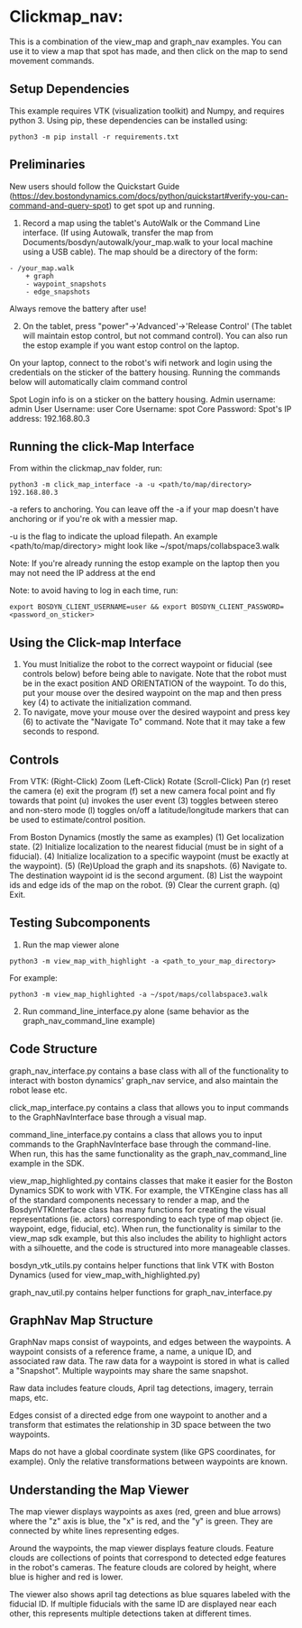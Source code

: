 # Clickmap_nav: 
This is a combination of the view_map and graph_nav examples. You can use it to view a map that spot has made, and then click on the map to send movement commands.

## Setup Dependencies

This example requires VTK (visualization toolkit) and Numpy, and requires python 3. Using pip, these dependencies can be installed using:

```
python3 -m pip install -r requirements.txt
```
## Preliminaries

New users should follow the Quickstart Guide (https://dev.bostondynamics.com/docs/python/quickstart#verify-you-can-command-and-query-spot) to get spot up and running. 

1. Record a map using the tablet's AutoWalk or the Command Line interface. (If using Autowalk, transfer the map from Documents/bosdyn/autowalk/your_map.walk to your local machine using a USB cable). The map should be a directory of the form:

```
- /your_map.walk
    + graph
    - waypoint_snapshots
    - edge_snapshots
```

Always remove the battery after use!

2. On the tablet, press "power"->'Advanced'->'Release Control' (The tablet will maintain estop control, but not command control). You can also run the estop example if you want estop control on the laptop.

On your laptop, connect to the robot's wifi network and login using the credentials on the sticker of the battery housing. Running the commands below will automatically claim command control

Spot Login info is on a sticker on the battery housing.
Admin username: admin
User Username: user
Core Username: spot
Core Password: <lab password>
Spot's IP address: 192.168.80.3

## Running the click-Map Interface 
From within the clickmap_nav folder, run:
```
python3 -m click_map_interface -a -u <path/to/map/directory> 192.168.80.3
```
-a refers to anchoring. You can leave off the -a if your map doesn't have anchoring or if you're ok with a messier map.

-u is the flag to indicate the upload filepath. An example <path/to/map/directory> might look like ~/spot/maps/collabspace3.walk

Note: If you're already running the estop example on the laptop then you may not need the IP address at the end

Note: to avoid having to log in each time, run:
```
export BOSDYN_CLIENT_USERNAME=user && export BOSDYN_CLIENT_PASSWORD=<password_on_sticker>
```

## Using the Click-map Interface
1. You must Initialize the robot to the correct waypoint or fiducial (see controls below) before being able to navigate. Note that the robot must be in the exact position AND ORIENTATION of the waypoint. To do this, put your mouse over the desired waypoint on the map and then press key (4) to activate the initialization command.
2. To navigate, move your mouse over the desired waypoint and press key (6) to activate the "Navigate To" command. Note that it may take a few seconds to respond.

## Controls
From VTK:
(Right-Click)  Zoom
(Left-Click)   Rotate
(Scroll-Click) Pan
(r) reset the camera
(e) exit the program
(f) set a new camera focal point and fly towards that point
(u) invokes the user event
(3) toggles between stereo and non-stero mode
(l) toggles on/off a latitude/longitude markers that can be used to estimate/control position.

From Boston Dynamics (mostly the same as examples)
(1) Get localization state.
(2) Initialize localization to the nearest fiducial (must be in sight of a fiducial).
(4) Initialize localization to a specific waypoint (must be exactly at the waypoint).
(5) (Re)Upload the graph and its snapshots.
(6) Navigate to. The destination waypoint id is the second argument.
(8) List the waypoint ids and edge ids of the map on the robot.
(9) Clear the current graph.
(q) Exit.

## Testing Subcomponents
1. Run the map viewer alone
```
python3 -m view_map_with_highlight -a <path_to_your_map_directory>
```
For example: 
```
python3 -m view_map_highlighted -a ~/spot/maps/collabspace3.walk
```

2. Run command_line_interface.py alone (same behavior as the graph_nav_command_line example)

## Code Structure
graph_nav_interface.py contains a base class with all of the functionality to interact with boston dynamics' graph_nav service, and also maintain the robot lease etc.

click_map_interface.py contains a class that allows you to input commands to the GraphNavInterface base through a visual map. 

command_line_interface.py contains a class that allows you to input commands to the GraphNavInterface base through the command-line. When run, this has the same functionality as the graph_nav_command_line example in the SDK.

view_map_highlighted.py contains classes that make it easier for the Boston Dynamics SDK to work with VTK. For example, the VTKEngine class has all of the standard components necessary to render a map, and the BosdynVTKInterface class has many functions for creating the visual representations (ie. actors) corresponding to each type of map object (ie. waypoint, edge, fiducial, etc). When run, the functionality is similar to the view_map sdk example, but this also includes the ability to highlight actors with a silhouette, and the code is structured into more manageable classes.

bosdyn_vtk_utils.py contains helper functions that link VTK with Boston Dynamics (used for view_map_with_highlighted.py)

graph_nav_util.py contains helper functions for graph_nav_interface.py

## GraphNav Map Structure

GraphNav maps consist of waypoints, and edges between the waypoints. A waypoint consists of a reference frame, a name, a unique ID, and associated raw data. The raw data for a waypoint is stored in what is called a "Snapshot". Multiple waypoints may share the same snapshot.

Raw data includes feature clouds, April tag detections, imagery, terrain maps, etc.

Edges consist of a directed edge from one waypoint to another and a transform that estimates the relationship in 3D space between the two waypoints.

Maps do not have a global coordinate system (like GPS coordinates, for example). Only the relative transformations between waypoints are known.

## Understanding the Map Viewer

The map viewer displays waypoints as axes (red, green and blue arrows) where the "z" axis is blue, the "x" is red, and the "y" is green. They are connected by white lines representing edges.

Around the waypoints, the map viewer displays feature clouds. Feature clouds are collections of points that correspond to detected edge features in the robot's cameras. The feature clouds are colored by height, where blue is higher and red is lower.

The viewer also shows april tag detections as blue squares labeled with the fiducial ID. If multiple fiducials with the same ID are displayed near each other, this represents multiple detections taken at different times.
